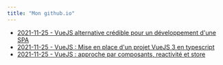 ```yaml
---
title: "Mon github.io"
---
```


* [2021-11-25 - VueJS alternative crédible pour un développement d'une SPA](2021-11-25-vuejs-alternative-a-react-angular-pour-une-spa.md)
* [2021-11-25 - VueJS : Mise en place d'un projet VueJS 3 en typescript](2021-11-25-vuejs-mise-en-place-vuejs3-vuex.md)
* [2021-11-25 - VueJS : approche par composants, reactivité et store](2021-11-25-vuejs-composants-store-et-reactivite.md)